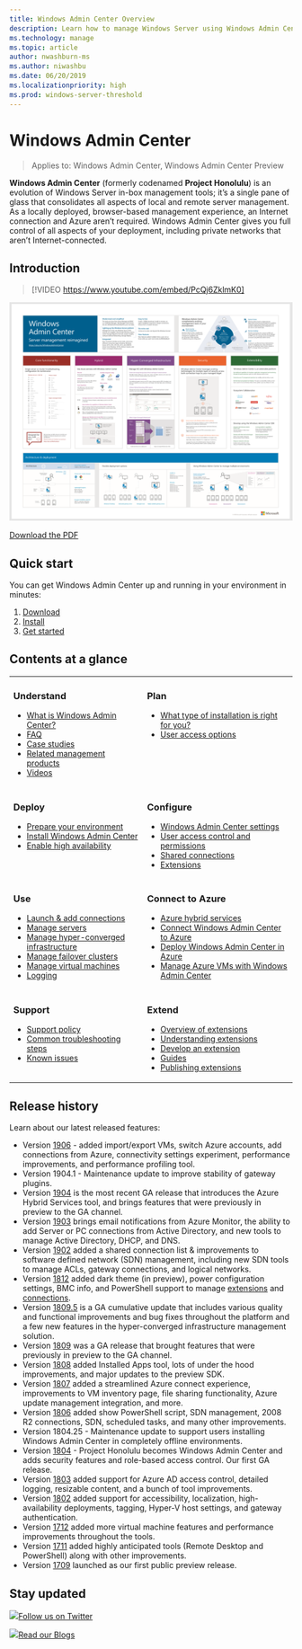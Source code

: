 ```yaml
---
title: Windows Admin Center Overview
description: Learn how to manage Windows Server using Windows Admin Center (Project Honolulu)
ms.technology: manage
ms.topic: article
author: nwashburn-ms
ms.author: niwashbu
ms.date: 06/20/2019
ms.localizationpriority: high
ms.prod: windows-server-threshold
---
```

# Windows Admin Center

> Applies to: Windows Admin Center, Windows Admin Center Preview

**Windows Admin Center** (formerly codenamed **Project Honolulu**) is an evolution of Windows Server in-box management tools; it’s a single pane of glass that consolidates all aspects of local and remote server management. As a locally deployed, browser-based management experience, an Internet connection and Azure aren’t required. Windows Admin Center gives you full control of all aspects of your deployment, including private networks that aren’t Internet-connected.

## Introduction

>[!VIDEO https://www.youtube.com/embed/PcQj6ZklmK0]

![Windows Admin Center Infographic](media/WAC1809Poster_thumb.PNG)

[Download the PDF](https://github.com/MicrosoftDocs/windowsserverdocs/raw/master/WindowsServerDocs/manage/windows-admin-center/media/WindowsAdminCenter1809Poster.pdf)

## Quick start

You can get Windows Admin Center up and running in your environment in minutes:

1. [Download](https://aka.ms/windowsadmincenter)
2. [Install](deploy/install.md)
3. [Get started](use/get-started.md)

## Contents at a glance

<table>
    <tr></tr>
    <tr>
        <td style="vertical-align: top;">
            <h3>Understand</h3>
            <ul>
            <li><a href="understand/what-is.md">What is Windows Admin Center?</a>
            <li><a href="understand/faq.md">FAQ</a>
            <li><a href="understand/case-studies.md">Case studies</a>
            <li><a href="understand/related-management.md">Related management products</a>
            <li><a href="understand/videos.md">Videos</a>
            </ul>
        </td>
        <td style="vertical-align: top;">
            <h3>Plan</h3>
            <ul>
            <li><a href="plan/installation-options.md">What type of installation is right for you?</a>
            <li><a href="plan/user-access-options.md">User access options</a>
            <br>
            </ul>
        </td>
    </tr>
    <tr>
        <td style="vertical-align: top;">
            <h3>Deploy</h3>
            <ul>
            <li><a href="deploy/prepare-environment.md">Prepare your environment</a>
            <li><a href="deploy/install.md">Install Windows Admin Center</a>
            <li><a href="deploy/high-availability.md">Enable high availability</a>
         </ul>
        </td>
        <td style="vertical-align: top;">
            <h3>Configure</h3>
            <ul>
            <li><a href="configure/settings.md">Windows Admin Center settings</a>
            <li><a href="configure/user-access-control.md">User access control and permissions</a>
            <li><a href="configure/shared-connections.md">Shared connections</a>
            <li><a href="configure/using-extensions.md">Extensions</a>
            </ul>
        </td>
    </tr>
    <tr>
        <td style="vertical-align: top;">
            <h3>Use</h3>
            <ul>
            <li><a href="use/get-started.md">Launch & add connections</a>
            <li><a href="use/manage-servers.md">Manage servers</a>
            <li><a href="use/manage-hyper-converged.md">Manage hyper-converged infrastructure</a>
            <li><a href="use/manage-failover-clusters.md">Manage failover clusters</a>
            <li><a href="use/manage-virtual-machines.md">Manage virtual machines</a>
            <li><a href="use/logging.md">Logging</a>
            </ul>
        </td>
        <td style="vertical-align: top;">
            <h3>Connect to Azure</h3>
            <ul>
            <li><a href="azure/index.md">Azure hybrid services</a></li>
            <li><a href="azure/azure-integration.md">Connect Windows 
Admin Center to Azure</a></li>
            <li><a href="azure/deploy-wac-in-azure.md">Deploy Windows Admin Center in Azure</a></li>
            <li><a href="azure/manage-azure-vms.md">Manage Azure VMs with Windows Admin Center</a></li>
            </ul>
        </td>
    </tr>
    <tr>
            <td style="vertical-align: top;">
            <h3>Support</h3>
            <ul>
            <li><a href="support/index.md">Support policy</a>
            <li><a href="support/troubleshooting.md">Common troubleshooting steps</a>
            <li><a href="support/known-issues.md">Known issues</a>
            </ul>
        </td>
            <td style="vertical-align: top;">
            <h3>Extend</h3>
            <ul>
            <li><a href="extend/extensibility-overview.md">Overview of extensions</a>
            <li><a href="extend/understand-extensions.md">Understanding extensions</a>
            <li><a href="extend/developing-extensions.md">Develop an extension</a>
            <li><a href="extend/publish-extensions.md">Guides</a>
            <li><a href="extend/publish-extensions.md">Publishing extensions</a>
            </ul>
        </td>
    </tr>

</table>

## Release history

Learn about our latest released features:

- Version [1906](https://aka.ms/wac1906) - added import/export VMs, switch Azure accounts, add connections from Azure, connectivity settings experiment, performance improvements, and performance profiling tool.
- Version 1904.1 - Maintenance update to improve stability of gateway plugins.
- Version [1904](https://aka.ms/wac1904) is the most recent GA release that introduces the Azure Hybrid Services tool, and brings features that were previously in preview to the GA channel.
- Version [1903](https://aka.ms/wac1903) brings email notifications from Azure Monitor, the ability to add Server or PC connections from Active Directory, and new tools to manage Active Directory, DHCP, and DNS.
- Version [1902](https://aka.ms/wac1902) added a shared connection list & improvements to software defined network (SDN) management, including new SDN tools to manage ACLs, gateway connections, and logical networks.
- Version [1812](https://aka.ms/wac1812) added dark theme (in preview), power configuration settings, BMC info, and PowerShell support to manage [extensions](./configure/using-extensions.md#manage-extensions-with-powershell) and [connections](./use/get-started.md#use-powershell-to-import-or-export-your-connections-with-tags).
- Version [1809.5](https://aka.ms/wac1809.5) is a GA cumulative update that includes various quality and functional improvements and bug fixes throughout the platform and a few new features in the hyper-converged infrastructure management solution.
- Version [1809](https://cloudblogs.microsoft.com/windowsserver/2018/09/20/windows-admin-center-1809-and-sdk-now-generally-available/) was a GA release that brought features that were previously in preview to the GA channel.
- Version [1808](https://aka.ms/WACPreview1808-InsiderBlog) added Installed Apps tool, lots of under the hood improvements, and major updates to the preview SDK.
- Version [1807](https://aka.ms/WACPreview1807-InsiderBlog) added a streamlined Azure connect experience, improvements to VM inventory page, file sharing functionality, Azure update management integration, and more. 
- Version [1806](https://aka.ms/WACPreview1806-InsiderBlog) added show PowerShell script, SDN management, 2008 R2 connections, SDN, scheduled tasks, and many other improvements.
- Version 1804.25 - Maintenance update to support users installing Windows Admin Center in completely offline environments.
- Version [1804](https://cloudblogs.microsoft.com/windowsserver/2018/04/12/announcing-windows-admin-center-our-reimagined-management-experience/) - Project Honolulu becomes Windows Admin Center and adds security features and role-based access control. Our first GA release.
- Version [1803](https://blogs.windows.com/windowsexperience/2018/03/13/announcing-project-honolulu-technical-preview-1803-and-rsat-insider-preview-for-windows-10) added support for Azure AD access control, detailed logging, resizable content, and a bunch of tool improvements.
- Version [1802](https://blogs.windows.com/windowsexperience/2018/02/13/announcing-windows-server-insider-preview-build-17093-project-honolulu-technical-preview-1802) added support for accessibility, localization, high-availability deployments, tagging, Hyper-V host settings, and gateway authentication.
- Version [1712](https://blogs.windows.com/windowsexperience/2017/12/19/announcing-project-honolulu-technical-preview-1712-build-05002) added more virtual machine features and performance improvements throughout the tools.
- Version [1711](https://cloudblogs.microsoft.com/windowsserver/2017/12/01/1711-update-to-project-honolulu-technical-preview-is-now-available/) added highly anticipated tools (Remote Desktop and PowerShell) along with other improvements.
- Version [1709](https://cloudblogs.microsoft.com/windowsserver/2017/09/22/project-honolulu-technical-preview-is-now-available-for-download/) launched as our first public preview release.

## Stay updated

![ ](//img-prod-cms-rt-microsoft-com.akamaized.net/cms/api/am/imageFileData/REOolR)[Follow us on Twitter](https://twitter.com/servermgmt)

![ ](//img-prod-cms-rt-microsoft-com.akamaized.net/cms/api/am/imageFileData/REOtyw)[Read our Blogs](https://blogs.technet.microsoft.com/servermanagement/)
